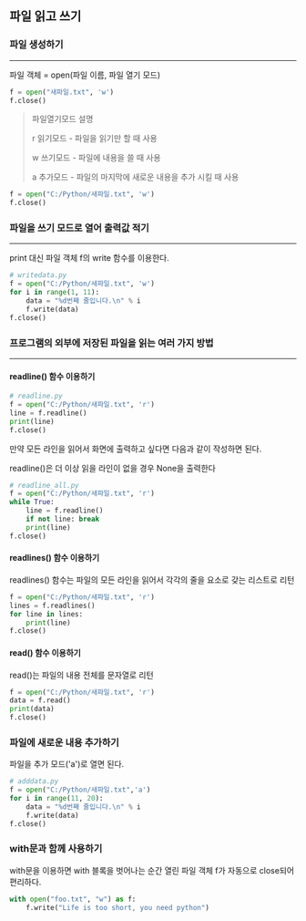 ## 파일 읽고 쓰기

### 파일 생성하기
- - -
파일 객체 = open(파일 이름, 파일 열기 모드)
```python
f = open("새파일.txt", 'w')
f.close()
```
> 파일열기모드	설명
>
> r	읽기모드 - 파일을 읽기만 할 때 사용
>
> w	쓰기모드 - 파일에 내용을 쓸 때 사용
>
> a	추가모드 - 파일의 마지막에 새로운 내용을 추가 시킬 때 사용
```python
f = open("C:/Python/새파일.txt", 'w')
f.close()
```
### 파일을 쓰기 모드로 열어 출력값 적기
- - -
print 대신 파일 객체 f의 write 함수를 이용한다.
```python
# writedata.py
f = open("C:/Python/새파일.txt", 'w')
for i in range(1, 11):
    data = "%d번째 줄입니다.\n" % i
    f.write(data)
f.close()
```
### 프로그램의 외부에 저장된 파일을 읽는 여러 가지 방법
- - -
#### readline() 함수 이용하기
```python
# readline.py
f = open("C:/Python/새파일.txt", 'r')
line = f.readline()
print(line)
f.close()
```
만약 모든 라인을 읽어서 화면에 출력하고 싶다면 다음과 같이 작성하면 된다.

readline()은 더 이상 읽을 라인이 없을 경우 None을 출력한다
```python
# readline_all.py
f = open("C:/Python/새파일.txt", 'r')
while True:
    line = f.readline()
    if not line: break
    print(line)
f.close()
```
#### readlines() 함수 이용하기
readlines() 함수는 파일의 모든 라인을 읽어서 각각의 줄을 요소로 갖는 리스트로 리턴
```python
f = open("C:/Python/새파일.txt", 'r')
lines = f.readlines()
for line in lines:
    print(line)
f.close()
```
#### read() 함수 이용하기
read()는 파일의 내용 전체를 문자열로 리턴
```python
f = open("C:/Python/새파일.txt", 'r')
data = f.read()
print(data)
f.close()
```
### 파일에 새로운 내용 추가하기
파일을 추가 모드('a')로 열면 된다.
```python
# adddata.py
f = open("C:/Python/새파일.txt",'a')
for i in range(11, 20):
    data = "%d번째 줄입니다.\n" % i
    f.write(data)
f.close()
```
### with문과 함께 사용하기
with문을 이용하면 with 블록을 벗어나는 순간 열린 파일 객체 f가 자동으로 close되어 편리하다.
```python
with open("foo.txt", "w") as f:
    f.write("Life is too short, you need python")
```
